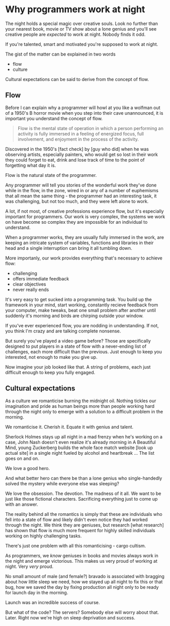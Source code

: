 # Why programmers work at night

The night holds a special magic over creative souls. Look no further than your nearest book, movie or TV show about a lone genius and you'll see creative people are _expected_ to work at night. Nobody finds it odd.

If you're talented, smart and motivated you're supposed to work at night.

The gist of the matter can be explained in two words

 * flow
 * culture

Cultural expectations can be said to derive from the concept of flow.

## Flow

Before I can explain why a programmer will howl at you like a wolfman out of a 1950's B horror movie when you step into their cave unannounced, it is important you understand the concept of flow.

> Flow is the mental state of operation in which a person performing an activity is fully immersed in a feeling of energized focus, full involvement, and enjoyment in the process of the activity.

Discovered in the 1950's [fact check] by [guy who did] when he was observing artists, especially painters, who would get so lost in their work they could forget to eat, drink and lose track of time to the point of forgetting what day it is.

Flow is the natural state of the programmer.

Any programmer will tell you stories of the wonderful work they've done while in the flow, in the zone, wired in or any of a number of euphemisms that all mean the same thing - the programmer had an interesting task, it was challenging, but not too much, and they were left alone to work.

A lot, if not most, of creative professions experience flow, but it's especially important for programmers. Our work is very complex, the systems we work on have become so complex they are impossible for an individual to understand.

When a programmer works, they are usually fully immersed in the work, are keeping an intricate system of variables, functions and libraries in their head and a single interruption can bring it all tumbling down.

More importanly, our work provides everything that's necessary to achieve flow:

 * challenging
 * offers immediate feedback
 * clear objectives
 * never really ends

It's very easy to get sucked into a programming task. You build up the framework in your mind, start working, constantly recieve feedback from your computer, make tweaks, beat one small problem after another until suddenly it's morning and birds are chirping outside your window.

If you've ever experienced flow, you are nodding in understanding. If not, you think I'm crazy and are talking complete nonsense.

But surely you've played a video game before? Those are specifically designed to put players in a state of flow with a never-ending list of challenges, each more difficult than the previous. Just enough to keep you interested, not enough to make you give up.

Now imagine your job looked like that. A string of problems, each just difficult enough to keep you fully engaged.


## Cultural expectations

As a culture we romanticise burning the midnight oil. Nothing tickles our imagination and pride as human beings more than people working hard through the night only to emerge with a solution to a difficult problem in the morning.

We romanticise it. Cherish it. Equate it with genius and talent.

Sherlock Holmes stays up all night in a mad frenzy when he's working on a case, John Nash doesn't even realize it's already morning in A Beautiful Mind, young Zuckerberg builds the whole face match website [look up actual site] in a single night fueled by alcohol and heartbreak ... The list goes on and on.

We love a good hero.

And what better hero can there be than a lone genius who single-handedly solved the mystery while everyone else was sleeping?

We love the obsession. The devotion. The madness of it all. We want to be just like those fictional characters. Sacrificing everything just to come up with an answer.

The reality behind all the romantics is simply that these are individuals who fell into a state of flow and likely didn't even notice they had worked through the night. We think they are geniuses, but research [what research] has shown that flow is much more frequent for highly skilled individuals working on highly challenging tasks.

There's just one problem with all this romanticising - cargo cultism.

As programmers, we _know_ geniuses in books and movies always work in the night and emerge victorious. This makes us very proud of working at night. Very _very_ proud.

No small amount of male (and female?) bravado is associated with bragging about how little sleep we need, how we stayed up all night to fix this or that bug, how we saved the day by fixing production all night only to be ready for launch day in the morning.

Launch was an incredible success of course.

But what of the code? The servers? Somebody else will worry about that. Later. Right now we're high on sleep deprivation and success.

